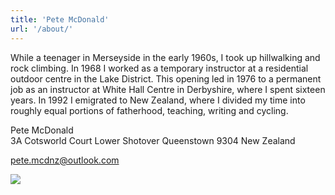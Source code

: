```yaml
---
title: 'Pete McDonald'
url: '/about/'
---
```


While a teenager in Merseyside in the early 1960s, I took up hillwalking and rock climbing. In 1968 I worked as a temporary instructor at a residential outdoor centre in the Lake District. This opening led in 1976 to a permanent job as an instructor at White Hall Centre in Derbyshire, where I spent sixteen years. In 1992 I emigrated to New Zealand, where I divided my time into roughly equal portions of fatherhood, teaching, writing and cycling.

Pete McDonald  
3A Cotsworld Court
Lower Shotover
Queenstown 9304
New Zealand

pete.mcdnz@outlook.com

<img style="float: left;" src="/profile.jpg">
